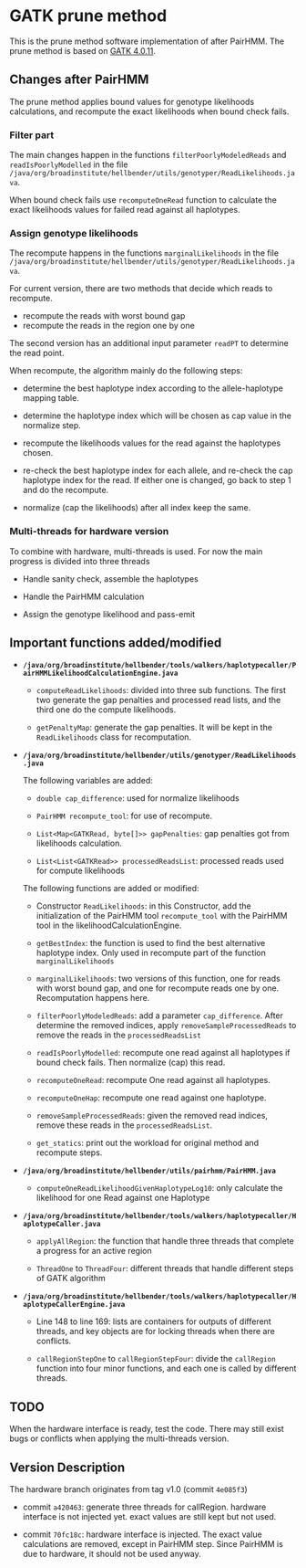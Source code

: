 # GATK prune method
This is the prune method software implementation of after PairHMM. The prune method is based on [GATK 4.0.11](https://github.com/broadinstitute/gatk/tags).

## Changes after PairHMM
The prune method applies bound values for genotype likelihoods calculations, and recompute the exact likelihoods when bound check fails.

### Filter part
The main changes happen in the functions `filterPoorlyModeledReads` and `readIsPoorlyModelled` in the file `/java/org/broadinstitute/hellbender/utils/genotyper/ReadLikelihoods.java`.

When bound check fails use `recomputeOneRead` function to calculate the exact likelihoods values for failed read against all haplotypes.

### Assign genotype likelihoods
The recompute happens in the functions `marginalLikelihoods` in the file `/java/org/broadinstitute/hellbender/utils/genotyper/ReadLikelihoods.java`.

For current version, there are two methods that decide which reads to recompute.
* recompute the reads with worst bound gap
* recompute the reads in the region one by one

The second version has an additional input parameter `readPT` to determine the read point.

When recompute, the algorithm mainly do the following steps:
* determine the best haplotype index according to the allele-haplotype mapping table.

* determine the haplotype index which will be chosen as cap value in the normalize step.

* recompute the likelihoods values for the read against the haplotypes chosen.

* re-check the best haplotype index for each allele, and re-check the cap haplotype index for the read. If either one is changed, go back to step 1 and do the recompute.

* normalize (cap the likelihoods) after all index keep the same.

### Multi-threads for hardware version
To combine with hardware, multi-threads is used. For now the main progress is divided into three threads

* Handle sanity check, assemble the haplotypes

* Handle the PairHMM calculation

* Assign the genotype likelihood and pass-emit

## Important functions added/modified
* **`/java/org/broadinstitute/hellbender/tools/walkers/haplotypecaller/PairHMMLikelihoodCalculationEngine.java`**

  * `computeReadLikelihoods`: divided into three sub functions. The first two generate the gap penalties and processed read lists, and the third one do the compute likelihoods.

  * `getPenaltyMap`:  generate the gap penalties. It will be kept in the `ReadLikelihoods` class for recomputation.

* **`/java/org/broadinstitute/hellbender/utils/genotyper/ReadLikelihoods.java`**

  The following variables are added:
  * `double cap_difference`: used for normalize likelihoods

  * `PairHMM recompute_tool`: for use of recompute.

  * `List<Map<GATKRead, byte[]>> gapPenalties`: gap penalties got from likelihoods calculation.

  * `List<List<GATKRead>> processedReadsList`: processed reads used for compute likelihoods

  The following functions are added or modified:

  * Constructor `ReadLikelihoods`: in this Constructor, add the initialization of the PairHMM tool `recompute_tool` with the PairHMM tool in the likelihoodCalculationEngine.

  * `getBestIndex`: the function is used to find the best alternative haplotype index. Only used in recompute part of the function `marginalLikelihoods`

  * `marginalLikelihoods`: two versions of this function, one for reads with worst bound gap, and one for recompute reads one by one. Recomputation happens here.

  * `filterPoorlyModeledReads`: add a parameter `cap_difference`. After determine the removed indices, apply `removeSampleProcessedReads` to remove the reads in the `processedReadsList`

  * `readIsPoorlyModelled`: recompute one read against all haplotypes if bound check fails. Then normalize (cap) this read.

  * `recomputeOneRead`: recompute One read against all haplotypes.

  * `recomputeOneHap`: recompute one read against one haplotype.

  * `removeSampleProcessedReads`: given the removed read indices, remove these reads in the `processedReadsList`.

  * `get_statics`: print out the workload for original method and recompute steps.

* **`/java/org/broadinstitute/hellbender/utils/pairhmm/PairHMM.java`**

  * `computeOneReadLikelihoodGivenHaplotypeLog10`: only calculate the likelihood for one Read against one Haplotype

* **`/java/org/broadinstitute/hellbender/tools/walkers/haplotypecaller/HaplotypeCaller.java`**
  * `applyAllRegion`: the function that handle three threads that complete a progress for an active region

  * `ThreadOne` to `ThreadFour`: different threads that handle different steps of GATK algorithm

* **`/java/org/broadinstitute/hellbender/tools/walkers/haplotypecaller/HaplotypeCallerEngine.java`**
  * Line 148 to line 169: lists are containers for outputs of different threads, and key objects are for locking threads when there are conflicts.

  * `callRegionStepOne` to `callRegionStepFour`: divide the `callRegion` function into four minor functions, and each one is called by different threads.

## TODO

When the hardware interface is ready, test the code. There may still exist bugs or conflicts when applying the multi-threads version.

## Version Description
The hardware branch originates from tag v1.0 (commit `4e085f3`)

* commit `a420463`: generate three threads for callRegion. hardware interface is not injected yet. exact values are still kept but not used.

* commit `70fc18c`: hardware interface is injected. The exact value calculations are removed, except in PairHMM step. Since PairHMM is due to hardware, it should not be used anyway.
